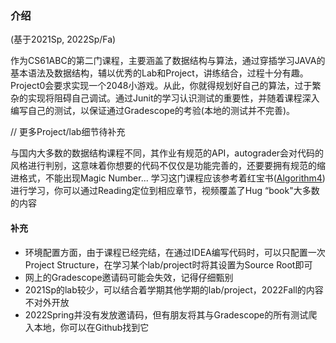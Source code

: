 ### 介绍
(基于2021Sp, 2022Sp/Fa)

作为CS61ABC的第二门课程，主要涵盖了数据结构与算法，通过穿插学习JAVA的基本语法及数据结构，辅以优秀的Lab和Project，讲练结合，过程十分有趣。Project0会要求实现一个2048小游戏。从此，你就得规划好自己的算法，过于繁杂的实现将阻碍自己调试。通过Junit的学习认识测试的重要性，并随着课程深入编写自己的测试，以保证通过Gradescope的考验(本地的测试并不完善)。

// 更多Project/lab细节待补充

与国内大多数的数据结构课程不同，其作业有规范的API，autograder会对代码的风格进行判别，这意味着你想要的代码不仅仅是功能完善的，还要要拥有规范的缩进格式，不能出现Magic Number...
学习这门课程应该参考着红宝书([Algorithm4](https://algs4.cs.princeton.edu/home/))进行学习，你可以通过Reading定位到相应章节，视频覆盖了Hug “book"大多数的内容

#### 补充
- 环境配置方面，由于课程已经完结，在通过IDEA编写代码时，可以只配置一次Project Structure，在学习某个lab/project时将其设置为Source Root即可
- 网上的Gradescope邀请码可能会失效，记得仔细甄别
- 2021Sp的lab较少，可以结合着学期其他学期的lab/project，2022Fall的内容不对外开放
- 2022Spring并没有发放邀请码，但有朋友将其与Gradescope的所有测试爬入本地，你可以在Github找到它